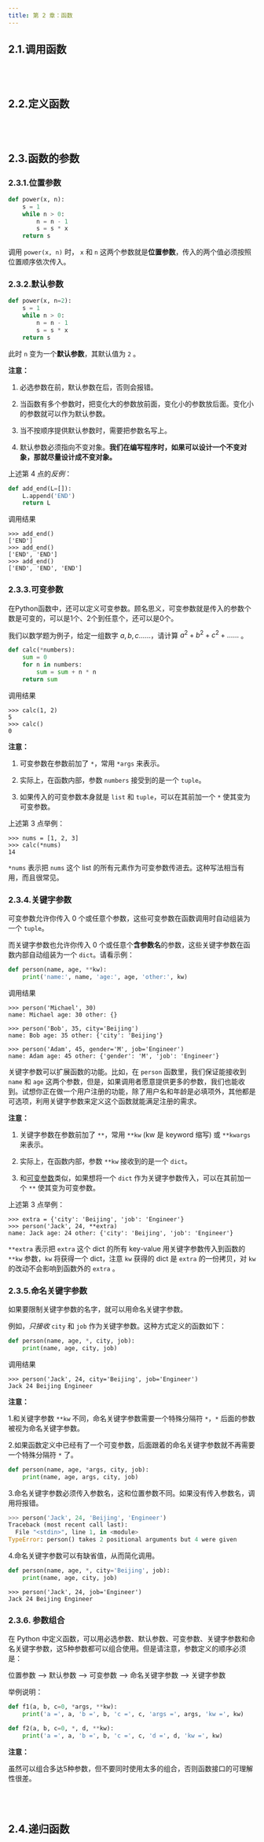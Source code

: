 ```yaml
---
title: 第 2 章：函数
---
```


## 2.1.调用函数

<br></br>

## 2.2.定义函数

<br></br>

## 2.3.函数的参数

### 2.3.1.位置参数

```python {.line-numbers}
def power(x, n):
    s = 1
    while n > 0:
        n = n - 1
        s = s * x
    return s
```

调用 `power(x, n)` 时， `x` 和 `n` 这两个参数就是**位置参数**，传入的两个值必须按照位置顺序依次传入。

### 2.3.2.默认参数

```python {.line-numbers}
def power(x, n=2):
    s = 1
    while n > 0:
        n = n - 1
        s = s * x
    return s
```

此时 `n` 变为一个**默认参数**，其默认值为 `2` 。

**注意：**

1. 必选参数在前，默认参数在后，否则会报错。

2. 当函数有多个参数时，把变化大的参数放前面，变化小的参数放后面。变化小的参数就可以作为默认参数。

3. 当不按顺序提供默认参数时，需要把参数名写上。

4. 默认参数必须指向不变对象。**我们在编写程序时，如果可以设计一个不变对象，那就尽量设计成不变对象。**

上述第 4 点的*反例*：

```python {.line-numbers}
def add_end(L=[]):
    L.append('END')
    return L
```

调用结果

```shell
>>> add_end()
['END']
>>> add_end()
['END', 'END']
>>> add_end()
['END', 'END', 'END']
```

### 2.3.3.可变参数

在Python函数中，还可以定义可变参数。顾名思义，可变参数就是传入的参数个数是可变的，可以是1个、2个到任意个，还可以是0个。

我们以数学题为例子，给定一组数字 $a, b, c……$，请计算 $a^2 + b^2 + c^2 + ……$ 。

```python {.line-numbers}
def calc(*numbers):
    sum = 0
    for n in numbers:
        sum = sum + n * n
    return sum
```

调用结果

```shell
>>> calc(1, 2)
5
>>> calc()
0
```

**注意：**

1. 可变参数在参数前加了 `*`，常用 `*args` 来表示。

2. 实际上，在函数内部，参数 `numbers` 接受到的是一个 `tuple`。

3. 如果传入的可变参数本身就是 `list` 和 `tuple`，可以在其前加一个 `*` 使其变为可变参数。

上述第 3 点举例：

```shell
>>> nums = [1, 2, 3]
>>> calc(*nums)
14
```

`*nums` 表示把 `nums` 这个 list 的所有元素作为可变参数传进去。这种写法相当有用，而且很常见。

### 2.3.4.关键字参数

可变参数允许你传入 0 个或任意个参数，这些可变参数在函数调用时自动组装为一个 `tuple`。

而关键字参数也允许你传入 0 个或任意个**含参数名**的参数，这些关键字参数在函数内部自动组装为一个 `dict`。请看示例：

```python {.line-numbers}
def person(name, age, **kw):
    print('name:', name, 'age:', age, 'other:', kw)
```

调用结果

```shell
>>> person('Michael', 30)
name: Michael age: 30 other: {}

>>> person('Bob', 35, city='Beijing')
name: Bob age: 35 other: {'city': 'Beijing'}

>>> person('Adam', 45, gender='M', job='Engineer')
name: Adam age: 45 other: {'gender': 'M', 'job': 'Engineer'}
```

关键字参数可以扩展函数的功能。比如，在 `person` 函数里，我们保证能接收到 `name` 和 `age` 这两个参数，但是，如果调用者愿意提供更多的参数，我们也能收到。试想你正在做一个用户注册的功能，除了用户名和年龄是必填项外，其他都是可选项，利用关键字参数来定义这个函数就能满足注册的需求。

**注意：**

1. 关键字参数在参数前加了 `**`，常用 `**kw` (kw 是 keyword 缩写) 或 `**kwargs` 来表示。

2. 实际上，在函数内部，参数 `**kw` 接收到的是一个 `dict`。

3. 和[可变参数](##3.3.可变参数)类似，如果想将一个 `dict` 作为关键字参数传入，可以在其前加一个 `**` 使其变为可变参数。

上述第 3 点举例：

```shell
>>> extra = {'city': 'Beijing', 'job': 'Engineer'}
>>> person('Jack', 24, **extra)
name: Jack age: 24 other: {'city': 'Beijing', 'job': 'Engineer'}
```

`**extra` 表示把 `extra` 这个 dict 的所有 key-value 用关键字参数传入到函数的 `**kw` 参数，`kw` 将获得一个 dict，注意 `kw` 获得的 dict 是 `extra` 的一份拷贝，对 `kw` 的改动不会影响到函数外的 `extra` 。

### 2.3.5.命名关键字参数

如果要限制关键字参数的名字，就可以用命名关键字参数。

例如，*只接收* `city` 和 `job` 作为关键字参数。这种方式定义的函数如下：

```python {.line-numbers}
def person(name, age, *, city, job):
    print(name, age, city, job)
```

调用结果

```shell
>>> person('Jack', 24, city='Beijing', job='Engineer')
Jack 24 Beijing Engineer
```

**注意：**

1.和关键字参数 `**kw` 不同，命名关键字参数需要一个特殊分隔符 `*`，`*` 后面的参数被视为命名关键字参数。

2.如果函数定义中已经有了一个可变参数，后面跟着的命名关键字参数就不再需要一个特殊分隔符 `*` 了。

```python {.line-numbers}
def person(name, age, *args, city, job):
    print(name, age, args, city, job)
```

3.命名关键字参数必须传入参数名，这和位置参数不同。如果没有传入参数名，调用将报错。

```python {.line-numbers}
>>> person('Jack', 24, 'Beijing', 'Engineer')
Traceback (most recent call last):
  File "<stdin>", line 1, in <module>
TypeError: person() takes 2 positional arguments but 4 were given
```

4.命名关键字参数可以有缺省值，从而简化调用。

```python {.line-numbers}
def person(name, age, *, city='Beijing', job):
    print(name, age, city, job)
```

```shell
>>> person('Jack', 24, job='Engineer')
Jack 24 Beijing Engineer
```

### 2.3.6. 参数组合

在 Python 中定义函数，可以用必选参数、默认参数、可变参数、关键字参数和命名关键字参数，这5种参数都可以组合使用。但是请注意，参数定义的顺序必须是：

位置参数 --> 默认参数 --> 可变参数 --> 命名关键字参数 --> 关键字参数

举例说明：

```python {.line-numbers}
def f1(a, b, c=0, *args, **kw):
    print('a =', a, 'b =', b, 'c =', c, 'args =', args, 'kw =', kw)

def f2(a, b, c=0, *, d, **kw):
    print('a =', a, 'b =', b, 'c =', c, 'd =', d, 'kw =', kw)
```

**注意：**

虽然可以组合多达5种参数，但不要同时使用太多的组合，否则函数接口的可理解性很差。

<br></br>

## 2.4.递归函数
